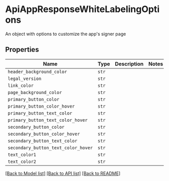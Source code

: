 # ApiAppResponseWhiteLabelingOptions

An object with options to customize the app&#39;s signer page

## Properties
Name | Type | Description | Notes
------------ | ------------- | ------------- | -------------
| `header_background_color` | ```str``` |    |  |
| `legal_version` | ```str``` |    |  |
| `link_color` | ```str``` |    |  |
| `page_background_color` | ```str``` |    |  |
| `primary_button_color` | ```str``` |    |  |
| `primary_button_color_hover` | ```str``` |    |  |
| `primary_button_text_color` | ```str``` |    |  |
| `primary_button_text_color_hover` | ```str``` |    |  |
| `secondary_button_color` | ```str``` |    |  |
| `secondary_button_color_hover` | ```str``` |    |  |
| `secondary_button_text_color` | ```str``` |    |  |
| `secondary_button_text_color_hover` | ```str``` |    |  |
| `text_color1` | ```str``` |    |  |
| `text_color2` | ```str``` |    |  |

[[Back to Model list]](../README.md#documentation-for-models) [[Back to API list]](../README.md#documentation-for-api-endpoints) [[Back to README]](../README.md)

